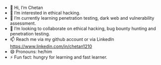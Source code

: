 - 👋 Hi, I’m Chetan
- 👀 I’m interested in ethical hacking.
- 🌱 I’m currently learning penetration testing, dark web and vulnerability assessment.
- 💞️ I’m looking to collaborate on ethical hacking, bug bounty hunting and penetration testing.
- 📫 Reach me via my github account or via LinkedIn https://www.linkedin.com/in/chetan1210
- 😄 Pronouns: he/him
- ⚡ Fun fact: hungry for learning and fast learner.

<!---
Buddy007k/Buddy007k is a ✨ special ✨ repository because its `README.md` (this file) appears on your GitHub profile.
You can click the Preview link to take a look at your changes.
--->
